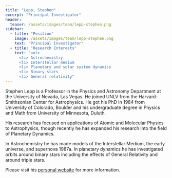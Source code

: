 ```yaml
---
title: "Lepp, Stephen"
excerpt: "Principal Investigator"
header:
  teaser: /assets/images/team/lepp-stephen.png
sidebar:
  - title: "Position"
    image: /assets/images/team/lepp-stephen.png
    text: "Principal Investigator"
  - title: "Research Interests"
    text: "<ul>
      <li> Astrochemistry
      <li> Interstellar medium
      <li> Planetary and solar system dynamics 
      <li> Binary stars
      <li> General relativity"
---
```


Stephen Lepp is a Professor in the Physics and Astronomy Department at the University of Nevada, Las Vegas.
He joined UNLV from the Harvard-Smithsonian Center for Astrophysics.
He got his PhD in 1984 from University of Colorado, Boulder and his undergraduate degree in Physics and Math from University of Minnesota, Duluth.

His research has focused on applications of Atomic and Molecular Physics to Astrophysics, though recently he has expanded his research into the field of Planetary Dynamics.

In Astrochemistry he has made models of the Interstellar Medium, the early universe, and supernova 1987a. In planetary dynamics he has investigated orbits around binary stars including the effects of General Relativity and around triple stars.

Please visit his [personal website](https://www.physics.unlv.edu/~lepp/) for more information.
